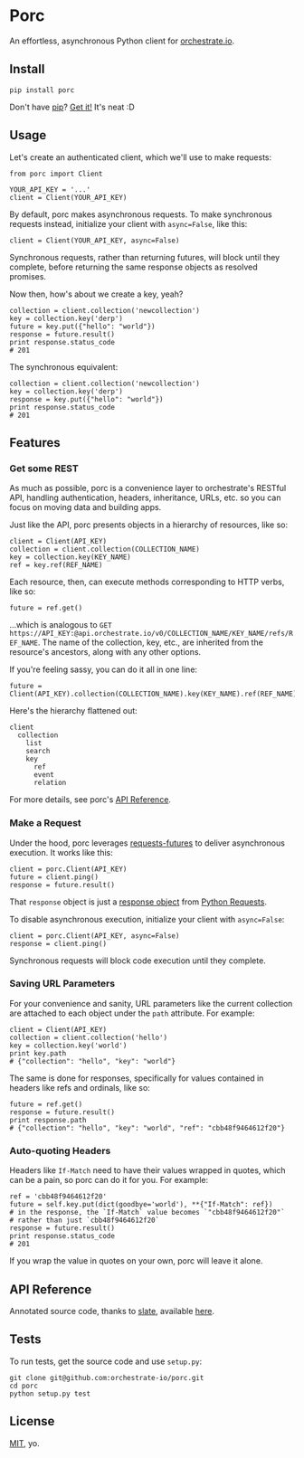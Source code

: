 # Porc

An effortless, asynchronous Python client for [orchestrate.io][].

## Install

    pip install porc

Don't have [pip][]? [Get it!](http://pip.readthedocs.org/en/latest/installing.html) It's neat :D

## Usage

Let's create an authenticated client, which we'll use to make requests:

    from porc import Client

    YOUR_API_KEY = '...'
    client = Client(YOUR_API_KEY)

By default, porc makes asynchronous requests. To make synchronous requests instead, initialize your client with `async=False`, like this:

    client = Client(YOUR_API_KEY, async=False)

Synchronous requests, rather than returning futures, will block until they complete, before returning the same response objects as resolved promises.

Now then, how's about we create a key, yeah?

    collection = client.collection('newcollection')
    key = collection.key('derp')
    future = key.put({"hello": "world"})
    response = future.result()
    print response.status_code
    # 201

The synchronous equivalent:

    collection = client.collection('newcollection')
    key = collection.key('derp')
    response = key.put({"hello": "world"})
    print response.status_code
    # 201

## Features

### Get some REST

As much as possible, porc is a convenience layer to orchestrate's RESTful API, handling authentication, headers, inheritance, URLs, etc. so you can focus on moving data and building apps.

Just like the API, porc presents objects in a hierarchy of resources, like so:

    client = Client(API_KEY)
    collection = client.collection(COLLECTION_NAME)
    key = collection.key(KEY_NAME)
    ref = key.ref(REF_NAME)

Each resource, then, can execute methods corresponding to HTTP verbs, like so:

    future = ref.get()

...which is analogous to `GET https://API_KEY:@api.orchestrate.io/v0/COLLECTION_NAME/KEY_NAME/refs/REF_NAME`. The name of the collection, key, etc., are inherited from the resource's ancestors, along with any other options. 

If you're feeling sassy, you can do it all in one line:

    future = Client(API_KEY).collection(COLLECTION_NAME).key(KEY_NAME).ref(REF_NAME).get()

Here's the hierarchy flattened out:

    client
      collection
        list
        search
        key
          ref
          event
          relation

For more details, see porc's [API Reference][api-reference].

### Make a Request

Under the hood, porc leverages [requests-futures](https://github.com/ross/requests-futures) to deliver asynchronous execution. It works like this:

    client = porc.Client(API_KEY)
    future = client.ping()
    response = future.result()

That `response` object is just a [response object](http://docs.python-requests.org/en/latest/api/#requests.Response) from [Python Requests](http://docs.python-requests.org/en/latest/).

To disable asynchronous execution, initialize your client with `async=False`:

    client = porc.Client(API_KEY, async=False)
    response = client.ping()

Synchronous requests will block code execution until they complete.

### Saving URL Parameters

For your convenience and sanity, URL parameters like the current collection are attached to each object under the `path` attribute. For example:

    client = Client(API_KEY)
    collection = client.collection('hello')
    key = collection.key('world')
    print key.path
    # {"collection": "hello", "key": "world"}

The same is done for responses, specifically for values contained in headers like refs and ordinals, like so:

    future = ref.get()
    response = future.result()
    print response.path
    # {"collection": "hello", "key": "world", "ref": "cbb48f9464612f20"}

### Auto-quoting Headers

Headers like `If-Match` need to have their values wrapped in quotes, which can be a pain, so porc can do it for you. For example:

    ref = 'cbb48f9464612f20'
    future = self.key.put(dict(goodbye='world'), **{"If-Match": ref})
    # in the response, the `If-Match` value becomes `"cbb48f9464612f20"` 
    # rather than just `cbb48f9464612f20`
    response = future.result()
    print response.status_code
    # 201

If you wrap the value in quotes on your own, porc will leave it alone.

## API Reference

Annotated source code, thanks to [slate](https://github.com/tripit/slate), available [here][api-reference].

## Tests

To run tests, get the source code and use `setup.py`:

    git clone git@github.com:orchestrate-io/porc.git
    cd porc
    python setup.py test

## License

[MIT][], yo.

[orchestrate.io]: http://orchestrate.io/
[pip]: https://pypi.python.org/pypi/pip
[MIT]: http://opensource.org/licenses/MIT
[api-reference]: http://orchestrate-io.github.io/porc/